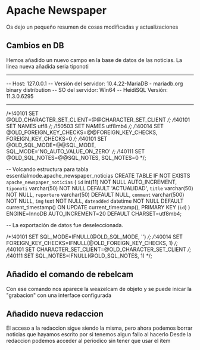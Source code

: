 # Apache Newspaper

Os dejo un pequeño resumen de cosas modificadas y actualizaciones

## Cambios en DB

Hemos añadido un nuevo campo en la base de datos de las noticias. La linea nueva añadida seria tiponoti

-- --------------------------------------------------------
-- Host:                         127.0.0.1
-- Versión del servidor:         10.4.22-MariaDB - mariadb.org binary distribution
-- SO del servidor:              Win64
-- HeidiSQL Versión:             11.3.0.6295
-- --------------------------------------------------------

/*!40101 SET @OLD_CHARACTER_SET_CLIENT=@@CHARACTER_SET_CLIENT */;
/*!40101 SET NAMES utf8 */;
/*!50503 SET NAMES utf8mb4 */;
/*!40014 SET @OLD_FOREIGN_KEY_CHECKS=@@FOREIGN_KEY_CHECKS, FOREIGN_KEY_CHECKS=0 */;
/*!40101 SET @OLD_SQL_MODE=@@SQL_MODE, SQL_MODE='NO_AUTO_VALUE_ON_ZERO' */;
/*!40111 SET @OLD_SQL_NOTES=@@SQL_NOTES, SQL_NOTES=0 */;

-- Volcando estructura para tabla essentialmode.apache_newspaper_noticias
CREATE TABLE IF NOT EXISTS `apache_newspaper_noticias` (
  `id` int(11) NOT NULL AUTO_INCREMENT,
  `tiponoti` varchar(50) NOT NULL DEFAULT 'ACTUALIDAD',
  `title` varchar(50) NOT NULL,
  `reportero` varchar(50) DEFAULT NULL,
  `comment` varchar(500) NOT NULL,
  `img` text NOT NULL,
  `dateadded` datetime NOT NULL DEFAULT current_timestamp() ON UPDATE current_timestamp(),
  PRIMARY KEY (`id`)
) ENGINE=InnoDB AUTO_INCREMENT=20 DEFAULT CHARSET=utf8mb4;

-- La exportación de datos fue deseleccionada.

/*!40101 SET SQL_MODE=IFNULL(@OLD_SQL_MODE, '') */;
/*!40014 SET FOREIGN_KEY_CHECKS=IFNULL(@OLD_FOREIGN_KEY_CHECKS, 1) */;
/*!40101 SET CHARACTER_SET_CLIENT=@OLD_CHARACTER_SET_CLIENT */;
/*!40111 SET SQL_NOTES=IFNULL(@OLD_SQL_NOTES, 1) */;


## Añadido el comando de rebelcam

Con ese comando nos aparece la weazelcam de objeto y se puede inicar la "grabacion" con una interface configurada

## Añadido nueva redaccion

El acceso a la redaccion sigue siendo la misma, pero ahora podemos borrar noticias que hayamos escrito por si tenemos algun fallo al hacerlo
Desde la redaccion podemos acceder al periodico sin tener que usar el item